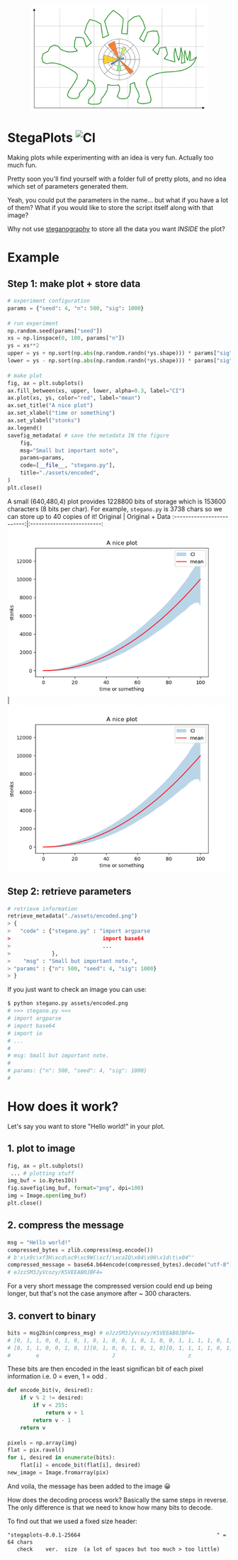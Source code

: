 <p align="center">
  <img width="400" src="https://raw.githubusercontent.com/lfrati/stegaplots/main/assets/stegaplot.png">
</p>

# StegaPlots  ![CI](https://github.com/lfrati/stegaplots/actions/workflows/test.yml/badge.svg)

Making plots while experimenting with an idea is very fun. Actually too much fun. 

Pretty soon you'll find yourself with a folder full of pretty plots, and no idea which set of parameters generated them.

Yeah, you could put the parameters in the name... but what if you have a lot of them? 
What if you would like to store the script itself along with that image?

Why not use [steganography](https://en.wikipedia.org/wiki/Steganography) to store all the data you want *INSIDE* the plot?


# Example
## Step 1: make plot + store data
```python
# experiment configuration
params = {"seed": 4, "n": 500, "sig": 1000}

# run experiment
np.random.seed(params["seed"])
xs = np.linspace(0, 100, params["n"])
ys = xs**2
upper = ys + np.sort(np.abs(np.random.randn(*ys.shape))) * params["sig"]
lower = ys - np.sort(np.abs(np.random.randn(*ys.shape))) * params["sig"]

# make plot
fig, ax = plt.subplots()
ax.fill_between(xs, upper, lower, alpha=0.3, label="CI")
ax.plot(xs, ys, color="red", label="mean")
ax.set_title("A nice plot")
ax.set_xlabel("time or something")
ax.set_ylabel("stonks")
ax.legend()
savefig_metadata( # save the metadata IN the figure
    fig,
    msg="Small but important note",
    params=params,
    code=[__file__, "stegano.py"],
    title="./assets/encoded",
)
plt.close()
```
A small (640,480,4) plot provides 1228800 bits of storage which is 153600 characters (8 bits per char).
For example, ```stegano.py``` is 3738 chars so we can store up to 40 copies of it!
Original                   |  Original + Data
:-------------------------:|:-------------------------:
![](https://raw.githubusercontent.com/lfrati/stegaplots/main/assets/original.png)   |  ![](https://raw.githubusercontent.com/lfrati/stegaplots/main/assets/encoded.png)

## Step 2: retrieve parameters
```python
# retrieve information
retrieve_metadata("./assets/encoded.png")
> {
>   "code" : {"stegano.py" : "import argparse
>                             import base64
>                             ... 
>             },
>    "msg" : "Small but important note.",
> "params" : {"n": 500, "seed": 4, "sig": 1000}
> }
```

If you just want to check an image you can use:

```bash
$ python stegano.py assets/encoded.png
# >>> stegano.py <<<
# import argparse
# import base64
# import io
# ...
# 
# msg: Small but important note.
# 
# params: {"n": 500, "seed": 4, "sig": 1000}
# 
```

# How does it work?
Let's say you want to store "Hello world!" in your plot.
## 1. plot to image
```python
fig, ax = plt.subplots()
 ... # plotting stuff
img_buf = io.BytesIO()
fig.savefig(img_buf, format="png", dpi=100)
img = Image.open(img_buf)
plt.close()
```
## 2. compress the message
```python
msg = "Hello world!"
compressed_bytes = zlib.compress(msg.encode()) 
# b'x\x9c\xf3H\xcd\xc9\xc9W(\xcf/\xcaIQ\x04\x00\x1d\t\x04^'
compressed_message = base64.b64encode(compressed_bytes).decode("utf-8")
# eJzzSM3JyVcozy/KSVEEAB0JBF4=
```
For a very short message the compressed version could end up being longer, but that's not the case anymore after ~ 300 characters.

## 3. convert to binary
```python
bits = msg2bin(compress_msg) # eJzzSM3JyVcozy/KSVEEAB0JBF4=
# [0, 1, 1, 0, 0, 1, 0, 1, 0, 1, 0, 0, 1, 0, 1, 0, 0, 1, 1, 1, 1, 0, 1, 0, 0, 1, 1 ...
# [0, 1, 1, 0, 0, 1, 0, 1][0, 1, 0, 0, 1, 0, 1, 0][0, 1, 1, 1, 1, 0, 1, 0][0, 1, 1 ...
#        e                       J                       z                       z ...
```
These bits are then encoded in the least significan bit of each pixel information i.e. 0 = even, 1 = odd .
```python
def encode_bit(v, desired):
    if v % 2 != desired:
        if v < 255:
            return v + 1
        return v - 1
    return v

pixels = np.array(img)
flat = pix.ravel()
for i, desired in enumerate(bits):
    flat[i] = encode_bit(flat[i], desired)
new_image = Image.fromarray(pix)
```
And voila, the message has been added to the image 😀

How does the decoding process work? Basically the same steps in reverse. The only difference is that we need to know how many bits to decode.

To find out that we used a fixed size header:
```
"stegaplots-0.0.1-25664                                           " = 64 chars 
   check    ver.  size  (a lot of spaces but too much > too little)
```
